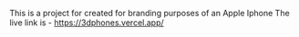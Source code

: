 This is a project for created for branding purposes of an Apple Iphone
The live link is - https://3dphones.vercel.app/
